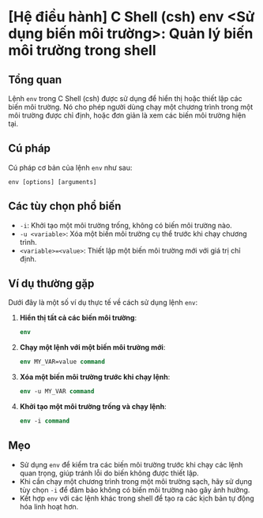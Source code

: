 # [Hệ điều hành] C Shell (csh) env <Sử dụng biến môi trường>: Quản lý biến môi trường trong shell

## Tổng quan
Lệnh `env` trong C Shell (csh) được sử dụng để hiển thị hoặc thiết lập các biến môi trường. Nó cho phép người dùng chạy một chương trình trong một môi trường được chỉ định, hoặc đơn giản là xem các biến môi trường hiện tại.

## Cú pháp
Cú pháp cơ bản của lệnh `env` như sau:
```
env [options] [arguments]
```

## Các tùy chọn phổ biến
- `-i`: Khởi tạo một môi trường trống, không có biến môi trường nào.
- `-u <variable>`: Xóa một biến môi trường cụ thể trước khi chạy chương trình.
- `<variable>=<value>`: Thiết lập một biến môi trường mới với giá trị chỉ định.

## Ví dụ thường gặp
Dưới đây là một số ví dụ thực tế về cách sử dụng lệnh `env`:

1. **Hiển thị tất cả các biến môi trường**:
   ```csh
   env
   ```

2. **Chạy một lệnh với một biến môi trường mới**:
   ```csh
   env MY_VAR=value command
   ```

3. **Xóa một biến môi trường trước khi chạy lệnh**:
   ```csh
   env -u MY_VAR command
   ```

4. **Khởi tạo một môi trường trống và chạy lệnh**:
   ```csh
   env -i command
   ```

## Mẹo
- Sử dụng `env` để kiểm tra các biến môi trường trước khi chạy các lệnh quan trọng, giúp tránh lỗi do biến không được thiết lập.
- Khi cần chạy một chương trình trong một môi trường sạch, hãy sử dụng tùy chọn `-i` để đảm bảo không có biến môi trường nào gây ảnh hưởng.
- Kết hợp `env` với các lệnh khác trong shell để tạo ra các kịch bản tự động hóa linh hoạt hơn.